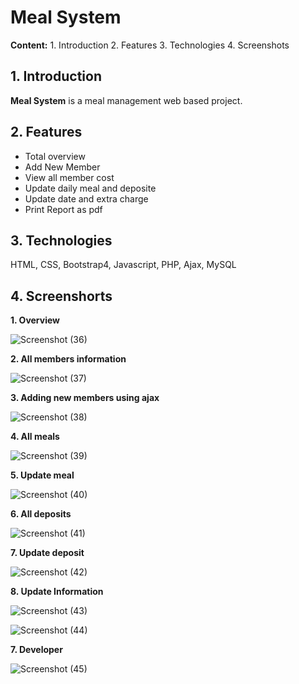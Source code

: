 # Meal System

**Content:** 1. Introduction 2. Features 3. Technologies 4. Screenshots

## 1. Introduction

 **Meal System** is a meal management web based project.

## 2. Features

-  Total overview
- Add New Member  
- View all member cost 
- Update daily meal and deposite
- Update date and extra charge 
- Print Report as pdf

## 3. Technologies

HTML, CSS, Bootstrap4, Javascript, PHP, Ajax, MySQL

##  4. Screenshorts

**1. Overview**

![Screenshot (36)](https://user-images.githubusercontent.com/23233774/63966937-2c756980-cabe-11e9-9a97-f35dcbe4a5da.png)

**2. All members information**

![Screenshot (37)](https://user-images.githubusercontent.com/23233774/63966936-2bdcd300-cabe-11e9-9dbf-c5a18a6531ce.png)

**3. Adding new members using ajax**

![Screenshot (38)](https://user-images.githubusercontent.com/23233774/63966935-2bdcd300-cabe-11e9-9ed0-f24a7a4a01d3.png)

**4. All meals**

![Screenshot (39)](https://user-images.githubusercontent.com/23233774/63966934-2bdcd300-cabe-11e9-9626-2d88f8bb2b6f.png)

**5. Update meal**

![Screenshot (40)](https://user-images.githubusercontent.com/23233774/63966931-2b443c80-cabe-11e9-94fb-198b6df28494.png)
 
**6. All deposits**

![Screenshot (41)](https://user-images.githubusercontent.com/23233774/63966927-2b443c80-cabe-11e9-82df-9fb07794f890.png)

**7. Update deposit**


![Screenshot (42)](https://user-images.githubusercontent.com/23233774/63966925-2b443c80-cabe-11e9-8a66-5cdfec4aa696.png)

**8. Update Information**

![Screenshot (43)](https://user-images.githubusercontent.com/23233774/63966924-2aaba600-cabe-11e9-8e5a-a225e6e13951.png)

![Screenshot (44)](https://user-images.githubusercontent.com/23233774/63966923-2aaba600-cabe-11e9-8b29-ef6eda928088.png)


**7. Developer**

![Screenshot (45)](https://user-images.githubusercontent.com/23233774/63966921-2aaba600-cabe-11e9-8d70-bc69fa8ce048.png)


